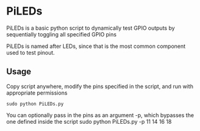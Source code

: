 # PiLEDs
PiLEDs is a basic python script to dynamically test GPIO outputs by sequentially toggling all specified GPIO pins

PiLEDs is named after LEDs, since that is the most common component used to test pinout. 

## Usage
Copy script anywhere, modify the pins specified in the script, and run with appropriate permissions

    sudo python PiLEDs.py

You can optionally pass in the pins as an argument -p, which bypasses the one defined inside the script
    sudo python PiLEDs.py -p 11 14 16 18
